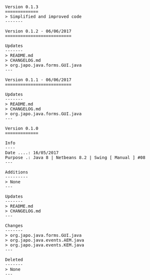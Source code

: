 <pre>

Version 0.1.3
=============
> Simplified and improved code
-------

Version 0.1.2 - 06/06/2017
==========================

Updates
-------
> README.md
> CHANGELOG.md
> org.japo.java.forms.GUI.java
---

Version 0.1.1 - 06/06/2017
==========================

Updates
-------
> README.md
> CHANGELOG.md
> org.japo.java.forms.GUI.java
---

Version 0.1.0
=============

Info
----
Date ....: 16/05/2017
Purpose .: Java 8 | Netbeans 8.2 | Swing [ Manual ] #08
---

Additions
---------
> None
---

Updates
-------
> README.md
> CHANGELOG.md
---

Changes
-------
> org.japo.java.forms.GUI.java
> org.japo.java.events.AEM.java
> org.japo.java.events.KEM.java
---

Deleted
-------
> None
---

</pre>